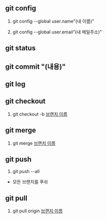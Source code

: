 ## git config
1. git config --global user.name"(내 이름)"

1. git config --global user.email"(내 메일주소)"


## git status


## git commit "(내용)"


## git log


## git checkout
1. git checkout -b <U>브랜치 이름</U>


## git merge
1. git merge <U>브랜치 이름</U>


## git push
1. git push --all

  - 모든 브랜치를 푸쉬

## git pull
1. git pull origin <U>브랜치 이름</U>

